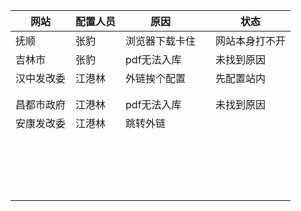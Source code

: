 | 网站       | 配置人员 | 原因           |      | 状态           |
| ---------- | -------- | -------------- | ---- | -------------- |
| 抚顺       | 张豹     | 浏览器下载卡住 |      | 网站本身打不开 |
| 吉林市     | 张豹     | pdf无法入库    |      | 未找到原因     |
| 汉中发改委 | 江港林   | 外链挨个配置   |      | 先配置站内     |
|            |          |                |      |                |
|            |          |                |      |                |
| 昌都市政府 | 江港林   | pdf无法入库    |      | 未找到原因     |
| 安康发改委 | 江港林   | 跳转外链       |      |                |
|            |          |                |      |                |
|            |          |                |      |                |
|            |          |                |      |                |
|            |          |                |      |                |
|            |          |                |      |                |
|            |          |                |      |                |
|            |          |                |      |                |
|            |          |                |      |                |
|            |          |                |      |                |
|            |          |                |      |                |
|            |          |                |      |                |
|            |          |                |      |                |
|            |          |                |      |                |
|            |          |                |      |                |
|            |          |                |      |                |
|            |          |                |      |                |
|            |          |                |      |                |
|            |          |                |      |                |


